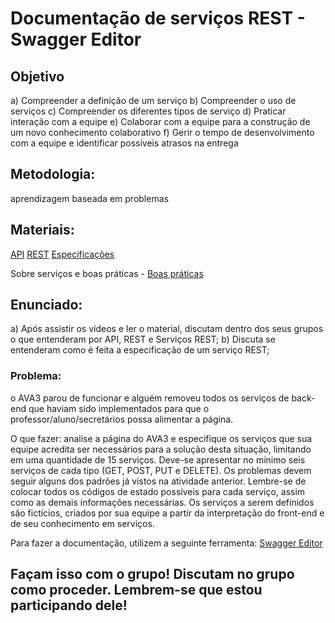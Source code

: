 # Documentação de serviços REST - Swagger Editor

## Objetivo
a) Compreender a definição de um serviço
b) Compreender o uso de serviços
c) Compreender os diferentes tipos de serviço
d) Praticar interação com a equipe
e) Colaborar com a equipe para a construção de um novo conhecimento colaborativo
f) Gerir o tempo de desenvolvimento com a equipe e identificar possíveis atrasos na 
entrega

## Metodologia: 
aprendizagem baseada em problemas

## Materiais:
[API](https://youtu.be/tPbK3eOJLXQ)
[REST](https://youtu.be/S7MduKwvVGk) 
[Especificações](https://www.infoq.com/br/articles/rest-introduction/) 

Sobre serviços e boas práticas - [Boas práticas](https://www.smarti.blog.br/api-rest-principios-boas-praticas-para-arquiteturas-restful/) 

## Enunciado:

a) Após assistir os vídeos e ler o material, discutam dentro dos seus grupos o que entenderam por API, REST e Serviços REST;
b) Discuta se entenderam como é feita a especificação de um serviço REST;

### Problema: 
o AVA3 parou de funcionar e alguém removeu todos os serviços de back-end que haviam sido implementados para que o professor/aluno/secretários possa alimentar a página.

O que fazer: 
analise a página do AVA3 e especifique os serviços que sua equipe acredita ser necessários para a solução desta situação, limitando em uma quantidade de 15 serviços. 
Deve-se apresentar no mínimo seis serviços de cada tipo (GET, POST, PUT e DELETE). 
Os problemas devem seguir alguns dos padrões já vistos na atividade anterior. Lembre-se de colocar todos os códigos de estado possíveis para cada serviço, assim como as demais informações necessárias. 
Os serviços a serem definidos são fictícios, criados por sua equipe a partir da interpretação do front-end e de seu conhecimento em serviços.

Para fazer a documentação, utilizem a seguinte ferramenta:
[Swagger Editor](https://editor.swagger.io/)

## Façam isso com o grupo! Discutam no grupo como proceder. Lembrem-se que estou participando dele!
